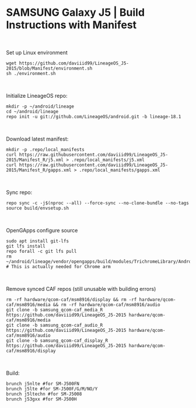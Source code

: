 # SAMSUNG Galaxy J5 | Build Instructions with Manifest
<br/>

Set up Linux environment
```
wget https://github.com/daviiid99/LineageOS_J5-2015/blob/Manifest/environment.sh 
sh ./environment.sh
```
<br/>

Initialize LineageOS repo:
```
mkdir -p ~/android/lineage
cd ~/android/lineage
repo init -u git://github.com/LineageOS/android.git -b lineage-18.1
```
<br/>

Download latest manifest:
```
mkdir -p .repo/local_manifests
curl https://raw.githubusercontent.com/daviiid99/LineageOS_J5-2015/Manifest_R/j5.xml > .repo/local_manifests/j5.xml
curl https://raw.githubusercontent.com/daviiid99/LineageOS_J5-2015/Manifest_R/gapps.xml > .repo/local_manifests/gapps.xml
```
<br/>

Sync repo:
```
repo sync -c -j$(nproc --all) --force-sync --no-clone-bundle --no-tags
source build/envsetup.sh
```
<br/>

OpenGApps configure source
```
sudo apt install git-lfs
git lfs install
repo forall -c git lfs pull
rm ~/android/lineage/vendor/opengapps/build/modules/TrichromeLibrary/Android.mk # This is actually needed for Chrome arm
```
<br/>

Remove synced CAF repos (still unusable with building errors)
```
rm -rf hardware/qcom-caf/msm8916/display && rm -rf hardware/qcom-caf/msm8916/media && rm -rf hardware/qcom-caf/msm8916/audio
git clone -b samsung_qcom-caf_media_R https://github.com/daviiid99/LineageOS_J5-2015 hardware/qcom-caf/msm8916/media
git clone -b samsung_qcom-caf_audio_R https://github.com/daviiid99/LineageOS_J5-2015 hardware/qcom-caf/msm8916/audio
git clone -b samsung_qcom-caf_display_R https://github.com/daviiid99/LineageOS_J5-2015 hardware/qcom-caf/msm8916/display
```
<br/>

Build:
```
brunch j5nlte #for SM-J500FN
brunch j5lte #for SM-J500F/G/M/NO/Y
brunch j5ltechn #for SM-J5008
brunch j53gxx #for SM-J500H
```

<br/>
